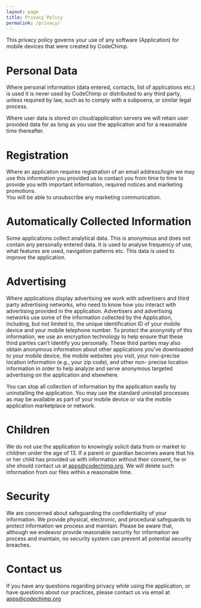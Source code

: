 ```yaml
---
layout: page
title: Privacy Policy
permalink: /privacy/
---
```


This privacy policy governs your use of any software (Application) for mobile devices that were created by CodeChimp.  

# Personal Data
Where personal information (data entered, contacts, list of applications etc.) is used it is never used by CodeChimp or distributed to any third party, unless required by law, such as to comply with a subpoena, or similar legal process.  

Where user data is stored on cloud/application servers we will retain user provided data for as long as you use the application and for a reasonable time thereafter.  

# Registration
Where an application requires registration of an email address/login we may use this information you provided us to contact you from time to time to provide you with important information, required notices and marketing promotions.  
You will be able to unsubscribe any marketing communication.  

# Automatically Collected Information
Some applications collect analytical data. This is anonymous and does not contain any personally entered data. It is used to analyse frequency of use, what features are used, navigation patterns etc. This data is used to improve the application.  

# Advertising
Where applications display advertising we work with advertisers and third party advertising networks, who need to know how you interact with advertising provided in the application. Advertisers and advertising networks use some of the information collected by the Application, including, but not limited to, the unique identification ID of your mobile device and your mobile telephone number. To protect the anonymity of this information, we use an encryption technology to help ensure that these third parties can’t identify you personally. These third parties may also obtain anonymous information about other applications you’ve downloaded to your mobile device, the mobile websites you visit, your non-precise location information (e.g., your zip code), and other non- precise location information in order to help analyze and serve anonymous targeted advertising on the application and elsewhere.  

You can stop all collection of information by the application easily by uninstalling the application. You may use the standard uninstall processes as may be available as part of your mobile device or via the mobile application marketplace or network.  

# Children
We do not use the application to knowingly solicit data from or market to children under the age of 13. If a parent or guardian becomes aware that his or her child has provided us with information without their consent, he or she should contact us at apps@codechimp.org. We will delete such information from our files within a reasonable time.  

# Security
We are concerned about safeguarding the confidentiality of your information. We provide physical, electronic, and procedural safeguards to protect information we process and maintain. Please be aware that, although we endeavor provide reasonable security for information we process and maintain, no security system can prevent all potential security breaches.  

# Contact us
If you have any questions regarding privacy while using the application, or have questions about our practices, please contact us via email at [apps@codechimp.org](mailto:apps@codechimp.org)  
